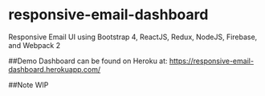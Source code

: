 # responsive-email-dashboard
Responsive Email UI using Bootstrap 4, ReactJS, Redux, NodeJS, Firebase, and Webpack 2

##Demo
Dashboard can be found on Heroku at:
https://responsive-email-dashboard.herokuapp.com/

##Note
WIP

